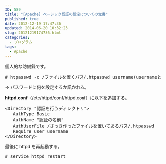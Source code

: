 ```yaml
---
ID: 589
title: "[Apache] ベーシック認証の設定についての覚書"
published: true
date: 2012-12-19 17:47:36
updated: 2014-06-20 10:32:23
slug: 20121219174736.html
categories:
  - プログラム
tags:
  - Apache
---
```


個人的な防備録です。

<!--more-->
<pre class="prettyprint linenums"># htpasswd -c /ファイルを置くパス/.htpasswd username(usernameという名前のユーザ)</pre>

<span class="text-muted">⇒ パスワードに何を設定するか訊かれる。</span>

<b>httpd.conf</b>（/etc/httpd/conf/httpd.conf）に以下を追加する。

<pre class="prettyprint linenums">
&lt;Directory &quot;認証を行うディレクトリ&quot;&gt;
   AuthType Basic
   AuthName &quot;認証の名前&quot;
   AuthUserFile /さっき作ったファイルを置いてあるパス/.htpasswd
   Require user username
&lt;/Directory&gt;
</pre>

最後に httpd を再起動する。

<pre class="prettyprint linenums"># service httpd restart</pre>
